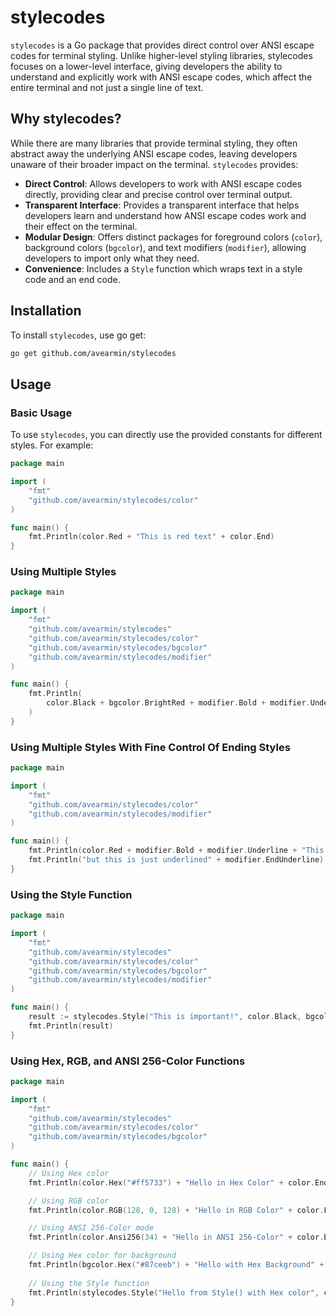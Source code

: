 # stylecodes
`stylecodes` is a Go package that provides direct control over ANSI escape codes for terminal styling. Unlike 
higher-level styling libraries, stylecodes focuses on a lower-level interface, giving developers the ability to 
understand and explicitly work with ANSI escape codes, which affect the entire terminal and not just a single line of 
text.

## Why stylecodes?
While there are many libraries that provide terminal styling, they often abstract away the underlying ANSI escape codes, 
leaving developers unaware of their broader impact on the terminal. `stylecodes` provides:

- **Direct Control**: Allows developers to work with ANSI escape codes directly, providing clear and precise control over 
terminal output.
- **Transparent Interface**: Provides a transparent interface that helps developers learn and understand how ANSI escape 
codes work and their effect on the terminal.
- **Modular Design**: Offers distinct packages for foreground colors (`color`), background colors (`bgcolor`), and text 
modifiers (`modifier`), allowing developers to import only what they need.
- **Convenience**: Includes a `Style` function which wraps text in a style code and an end code.

## Installation
To install `stylecodes`, use go get:
```bash
go get github.com/avearmin/stylecodes
```

## Usage
### Basic Usage
To use `stylecodes`, you can directly use the provided constants for different styles. For example:
```go
package main

import (
    "fmt"
    "github.com/avearmin/stylecodes/color"
)

func main() {
    fmt.Println(color.Red + "This is red text" + color.End)
}
```
### Using Multiple Styles
```go
package main

import (
	"fmt"
	"github.com/avearmin/stylecodes"
	"github.com/avearmin/stylecodes/color"
	"github.com/avearmin/stylecodes/bgcolor"
	"github.com/avearmin/stylecodes/modifier"
)

func main() {
	fmt.Println(
		color.Black + bgcolor.BrightRed + modifier.Bold + modifier.Underline + "This is important" + stylecodes.EndAll
	)
}
```

### Using Multiple Styles With Fine Control Of Ending Styles
```go
package main

import (
	"fmt"
	"github.com/avearmin/stylecodes/color"
	"github.com/avearmin/stylecodes/modifier"
)

func main() {
	fmt.Println(color.Red + modifier.Bold + modifier.Underline + "This is red, bold, and underlined" + color.End + modifier.EndBold)
	fmt.Println("but this is just underlined" + modifier.EndUnderline)
}
```

### Using the Style Function
```go
package main

import (
    "fmt"
    "github.com/avearmin/stylecodes"
    "github.com/avearmin/stylecodes/color"
    "github.com/avearmin/stylecodes/bgcolor"
    "github.com/avearmin/stylecodes/modifier"
)

func main() {
    result := stylecodes.Style("This is important!", color.Black, bgcolor.BrightRed, modifier.Bold, modifier.Underline)
    fmt.Println(result)
}
```

### Using Hex, RGB, and ANSI 256-Color Functions
```go
package main

import (
    "fmt"
	"github.com/avearmin/stylecodes"
    "github.com/avearmin/stylecodes/color"
    "github.com/avearmin/stylecodes/bgcolor"
)

func main() {
    // Using Hex color
    fmt.Println(color.Hex("#ff5733") + "Hello in Hex Color" + color.End)

    // Using RGB color
    fmt.Println(color.RGB(128, 0, 128) + "Hello in RGB Color" + color.End)

    // Using ANSI 256-Color mode
    fmt.Println(color.Ansi256(34) + "Hello in ANSI 256-Color" + color.End)

    // Using Hex color for background
    fmt.Println(bgcolor.Hex("#87ceeb") + "Hello with Hex Background" + bgcolor.End)
	
	// Using the Style function 
	fmt.Println(stylecodes.Style("Hello from Style() with Hex color", color.Hex("#ff5733")))
}
```
